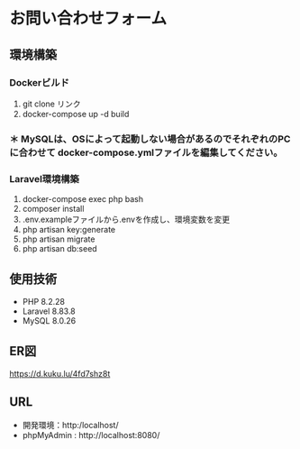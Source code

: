 # お問い合わせフォーム
## 環境構築
### Dockerビルド
1. git clone リンク
2. docker-compose up -d build
### ＊ MySQLは、OSによって起動しない場合があるのでそれぞれのPCに合わせて docker-compose.ymlファイルを編集してください。
### Laravel環境構築
1. docker-compose exec php bash
2. composer install
3. .env.exampleファイルから.envを作成し、環境変数を変更
4. php artisan key:generate
5. php artisan migrate
6. php artisan db:seed
## 使用技術
* PHP 8.2.28
* Laravel 8.83.8
* MySQL 8.0.26
## ER図
https://d.kuku.lu/4fd7shz8t
## URL
* 開発環境：http:/localhost/
* phpMyAdmin : http://localhost:8080/

